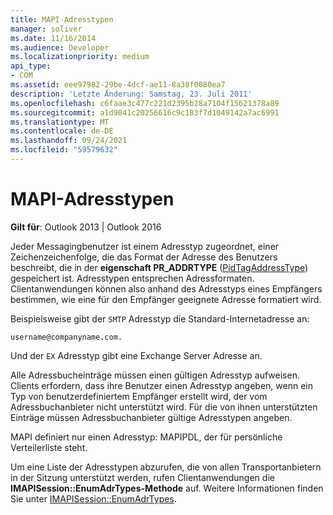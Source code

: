 ```yaml
---
title: MAPI-Adresstypen
manager: soliver
ms.date: 11/16/2014
ms.audience: Developer
ms.localizationpriority: medium
api_type:
- COM
ms.assetid: eee97982-29be-4dcf-ae11-8a38f0080ea7
description: 'Letzte Änderung: Samstag, 23. Juli 2011'
ms.openlocfilehash: c6faae3c477c221d2395b28a7104f15621378a89
ms.sourcegitcommit: a1d9041c20256616c9c183f7d1049142a7ac6991
ms.translationtype: MT
ms.contentlocale: de-DE
ms.lasthandoff: 09/24/2021
ms.locfileid: "59579632"
---
```

# <a name="mapi-address-types"></a>MAPI-Adresstypen

  
  
**Gilt für**: Outlook 2013 | Outlook 2016 
  
Jeder Messagingbenutzer ist einem Adresstyp zugeordnet, einer Zeichenzeichenfolge, die das Format der Adresse des Benutzers beschreibt, die in der **eigenschaft PR_ADDRTYPE** ([PidTagAddressType](pidtagaddresstype-canonical-property.md)) gespeichert ist. Adresstypen entsprechen Adressformaten. Clientanwendungen können also anhand des Adresstyps eines Empfängers bestimmen, wie eine für den Empfänger geeignete Adresse formatiert wird. 
  
Beispielsweise gibt der  `SMTP` Adresstyp die Standard-Internetadresse an: 
  
 `username@companyname.com.`
  
Und der `EX` Adresstyp gibt eine Exchange Server Adresse an. 
  
Alle Adressbucheinträge müssen einen gültigen Adresstyp aufweisen. Clients erfordern, dass ihre Benutzer einen Adresstyp angeben, wenn ein Typ von benutzerdefiniertem Empfänger erstellt wird, der vom Adressbuchanbieter nicht unterstützt wird. Für die von ihnen unterstützten Einträge müssen Adressbuchanbieter gültige Adresstypen angeben. 
  
MAPI definiert nur einen Adresstyp: MAPIPDL, der für persönliche Verteilerliste steht.
  
Um eine Liste der Adresstypen abzurufen, die von allen Transportanbietern in der Sitzung unterstützt werden, rufen Clientanwendungen die **IMAPISession::EnumAdrTypes-Methode** auf. Weitere Informationen finden Sie unter [IMAPISession::EnumAdrTypes](imapisession-enumadrtypes.md).
  

